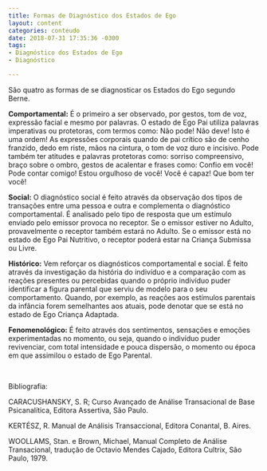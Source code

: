 ```yaml
---
title: Formas de Diagnóstico dos Estados de Ego
layout: content
categories: conteudo
date: 2018-07-31 17:35:36 -0300
tags:
- Diagnóstico dos Estados de Ego
- Diagnóstico

---
```

São quatro as formas de se diagnosticar os Estados do Ego segundo Berne. 

**Comportamental:** É o primeiro a ser observado, por gestos, tom de voz, expressão facial e mesmo por palavras. O estado de Ego Pai utiliza palavras imperativas ou protetoras, com termos como: Não pode! Não deve! Isto é uma ordem! As expressões corporais quando de pai crítico são de cenho franzido, dedo em riste, mãos na cintura, o tom de voz duro e incisivo. Pode também ter atitudes e palavras protetoras como: sorriso compreensivo, braço sobre o ombro, gestos de acalentar e frases como: Confio em você! Pode contar comigo! Estou orgulhoso de você! Você é capaz! Que bom ter você!

**Social:** O diagnóstico social é feito através da observação dos tipos de transações entre uma pessoa e outra e complementa o diagnóstico comportamental. É analisado pelo tipo de resposta que um estímulo enviado pelo emissor provoca no receptor. Se o emissor estiver no Adulto, provavelmente o receptor também estará no Adulto. Se o emissor está no estado de Ego Pai Nutritivo, o receptor poderá estar na Criança Submissa ou Livre. 

**Histórico:** Vem reforçar os diagnósticos comportamental e social. É feito através da investigação da história do indivíduo e a comparação com as reações presentes ou percebidas quando o próprio indivíduo puder identificar a figura parental que serviu de modelo para o seu comportamento. Quando, por exemplo, as reações aos estímulos parentais da infância forem semelhantes aos atuais, pode denotar que se está no estado de Ego Criança Adaptada. 

**Fenomenológico:** É feito através dos sentimentos, sensações e emoções experimentadas no momento, ou seja, quando o indivíduo puder revivenciar, com total intensidade e pouca dispersão, o momento ou época em que assimilou o estado de Ego Parental. 

 

Bibliografia:

CARACUSHANSKY, S. R; Curso Avançado de Análise Transacional de Base Psicanalítica, Editora Assertiva, São Paulo. 

KERTÉSZ, R. Manual de Análisis Transaccional, Editora Conantal, B. Aires. 

WOOLLAMS, Stan. e Brown, Michael, Manual Completo de Análise Transacional, tradução de Octavio Mendes Cajado, Editora Cultrix, São Paulo, 1979.